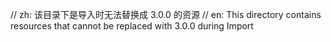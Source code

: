 // zh: 该目录下是导入时无法替换成 3.0.0 的资源
// en: This directory contains resources that cannot be replaced with 3.0.0 during Import
